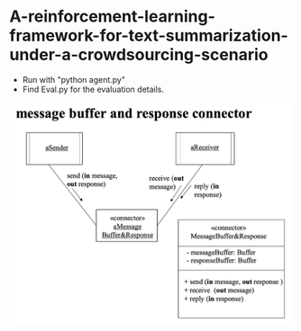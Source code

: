 # A-reinforcement-learning-framework-for-text-summarization-under-a-crowdsourcing-scenario
- Run with "python agent.py"
- Find Eval.py for the evaluation details.

![image](https://github.com/98k-bot/Secure-message-buffer-and-response-connector/blob/master/MBRC_Structure.png)
